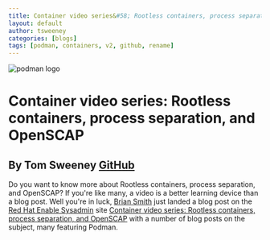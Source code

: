 ```yaml
---
title: Container video series&#58; Rootless containers, process separation, and OpenSCAP
layout: default
author: tsweeney
categories: [blogs]
tags: [podman, containers, v2, github, rename]
---
```


![podman logo](../static/vectors/raw/podman.svg)

# Container video series&#58; Rootless containers, process separation, and OpenSCAP

## By Tom Sweeney [GitHub](https://github.com/TomSweeneyRedhat)

Do you want to know more about Rootless containers, process separation, and OpenSCAP? If you're like many, a video is a better learning device than a blog post. Well you're in luck, [Brian Smith](https://www.redhat.com/sysadmin/users/briasmit) just landed a blog post on the [Red Hat Enable Sysadmin](https://www.redhat.com/sysadmin/) site [Container video series: Rootless containers, process separation, and OpenSCAP](https://www.redhat.com/sysadmin/container-video-series) with a number of blog posts on the subject, many featuring Podman.
